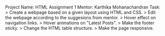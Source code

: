 
Project Name: HTML Assignment 1
Mentor: Karthika Mohanachandran
Task:   
    > Create a webpage based on a given layout using HTML and CSS.
    > Edit the webpage according to the suggesions from mentor.
        > Hover effect on navigation links.
        > Hover animations on "Latest Posts".
        > Make the footer sticky.
        > Change the HTML table structure.
        > Make the page responsive.
